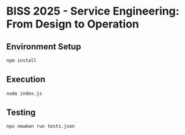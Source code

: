 # BISS 2025 - Service Engineering: From Design to Operation

## Environment Setup

```bash
npm install
```
## Execution

```bash
node index.js
```

## Testing

```bash
npx newman run tests.json
```
